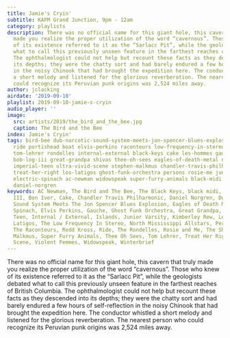 ```yaml
---
title: Jamie's Cryin'
subtitle: KAFM Grand Junction, 9pm - 12am
category: playlists
description: There was no official name for this giant hole, this cavern that truly
  made you realize the proper utilization of the word “cavernous”. Those who knew
  of its existence referred to it as the “Sarlacc Pit”, while the geologists debated
  what to call this previously unseen feature in the farthest reaches of British Columbia.
  The ophthalmologist could not help but recount these facts as they descended into
  its depths; they were the chatty sort and had barely endured a few hours of self-reflection
  in the noisy Chinook that had brought the expedition here. The conductor whistled
  a short melody and listened for the glorious reverberation. The nearest person who
  could recognize its Peruvian punk origins was 2,524 miles away.
author: jclacking
airdate: '2019-09-10'
playlist: 2019-09-10-jamie-s-cryin
audio_player: ''
image:
  src: artists/2019/the_bird_and_the_bee.jpg
  caption: The Bird and the Bee
index: Jamie's Cryin'
tags: bird-bee dub-narcotic-sound-system-meets-jon-spencer-blues-explosion kimberley-rew
  ride portishead boat elvis-perkins raconteurs low-frequency-in-stereo islands violent-femmes
  tom-lehrer rondelles internal-external black-keys cake les-hommes gauche winterbrief
  bob-log-iii great-grandpa shivas thee-oh-sees eagles-of-death-metal north-mississippi-allstars
  imperial-teen ultra-vivid-scene stephen-malkmus chandler-travis-philharmonic redd-kross
  treat-her-right los-latigos ghost-funk-orchestra persons rosie-me junior-varsity
  electric-spinach ac-newman widowspeak super-furry-animals black-midi illinois bon-iver
  daniel-norgren
keywords: AC Newman, The Bird and The Bee, The Black Keys, black midi, Boat, Bob Log
  III, Bon Iver, Cake, Chandler Travis Philharmonic, Daniel Norgren, Dub Narcotic
  Sound System Meets The Jon Spencer Blues Explosion, Eagles of Death Metal, Electric
  Spinach, Elvis Perkins, Gauche, Ghost Funk Orchestra, Great Grandpa, Illinois, Imperial
  Teen, Internal / External, Islands, Junior Varsity, Kimberley Rew, Les Hommes, Los
  Latigos, The Low Frequency In Stereo, North Mississippi Allstars, Persons, Portishead,
  The Raconteurs, Redd Kross, Ride, The Rondelles, Rosie and Me, The Shivas, Stephen
  Malkmus, Super Furry Animals, Thee Oh Sees, Tom Lehrer, Treat Her Right, Ultra Vivid
  Scene, Violent Femmes, Widowspeak, Winterbrief
---
```

There was no official name for this giant hole, this cavern that truly made you realize the proper utilization of the word “cavernous”. Those who knew of its existence referred to it as the “Sarlacc Pit”, while the geologists debated what to call this previously unseen feature in the farthest reaches of British Columbia. The ophthalmologist could not help but recount these facts as they descended into its depths; they were the chatty sort and had barely endured a few hours of self-reflection in the noisy Chinook that had brought the expedition here. The conductor whistled a short melody and listened for the glorious reverberation. The nearest person who could recognize its Peruvian punk origins was 2,524 miles away.
